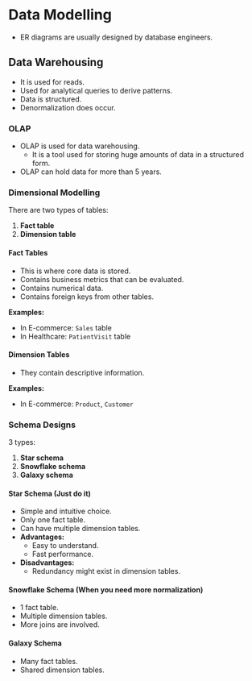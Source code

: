 # Data Modelling

- ER diagrams are usually designed by database engineers.

## Data Warehousing

- It is used for reads.
- Used for analytical queries to derive patterns.
- Data is structured.
- Denormalization does occur.

### OLAP

- OLAP is used for data warehousing.
  - It is a tool used for storing huge amounts of data in a structured form.
- OLAP can hold data for more than 5 years.

### Dimensional Modelling

There are two types of tables:

1. **Fact table**
2. **Dimension table**

#### Fact Tables

- This is where core data is stored.
- Contains business metrics that can be evaluated.
- Contains numerical data.
- Contains foreign keys from other tables.

**Examples:**

- In E-commerce: `Sales` table
- In Healthcare: `PatientVisit` table

#### Dimension Tables

- They contain descriptive information.

**Examples:**

- In E-commerce: `Product`, `Customer`

### Schema Designs

3 types:

1. **Star schema**
2. **Snowflake schema**
3. **Galaxy schema**

#### Star Schema (Just do it)

- Simple and intuitive choice.
- Only one fact table.
- Can have multiple dimension tables.
- **Advantages:**
  - Easy to understand.
  - Fast performance.
- **Disadvantages:**
  - Redundancy might exist in dimension tables.

#### Snowflake Schema (When you need more normalization)

- 1 fact table.
- Multiple dimension tables.
- More joins are involved.

#### Galaxy Schema

- Many fact tables.
- Shared dimension tables.